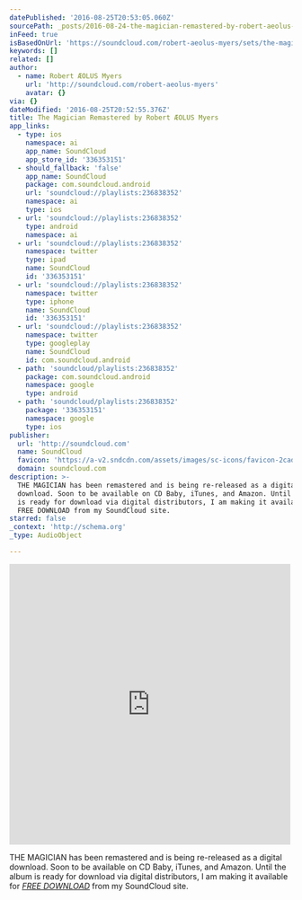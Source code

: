 ```yaml
---
datePublished: '2016-08-25T20:53:05.060Z'
sourcePath: _posts/2016-08-24-the-magician-remastered-by-robert-aeolus-myers.md
inFeed: true
isBasedOnUrl: 'https://soundcloud.com/robert-aeolus-myers/sets/the-magician-remastered'
keywords: []
related: []
author:
  - name: Robert ÆOLUS Myers
    url: 'http://soundcloud.com/robert-aeolus-myers'
    avatar: {}
via: {}
dateModified: '2016-08-25T20:52:55.376Z'
title: The Magician Remastered by Robert ÆOLUS Myers
app_links:
  - type: ios
    namespace: ai
    app_name: SoundCloud
    app_store_id: '336353151'
  - should_fallback: 'false'
    app_name: SoundCloud
    package: com.soundcloud.android
    url: 'soundcloud://playlists:236838352'
    namespace: ai
    type: ios
  - url: 'soundcloud://playlists:236838352'
    type: android
    namespace: ai
  - url: 'soundcloud://playlists:236838352'
    namespace: twitter
    type: ipad
    name: SoundCloud
    id: '336353151'
  - url: 'soundcloud://playlists:236838352'
    namespace: twitter
    type: iphone
    name: SoundCloud
    id: '336353151'
  - url: 'soundcloud://playlists:236838352'
    namespace: twitter
    type: googleplay
    name: SoundCloud
    id: com.soundcloud.android
  - path: 'soundcloud/playlists:236838352'
    package: com.soundcloud.android
    namespace: google
    type: android
  - path: 'soundcloud/playlists:236838352'
    package: '336353151'
    namespace: google
    type: ios
publisher:
  url: 'http://soundcloud.com'
  name: SoundCloud
  favicon: 'https://a-v2.sndcdn.com/assets/images/sc-icons/favicon-2cadd14b.ico'
  domain: soundcloud.com
description: >-
  THE MAGICIAN has been remastered and is being re-released as a digital
  download. Soon to be available on CD Baby, iTunes, and Amazon. Until the album
  is ready for download via digital distributors, I am making it available for
  FREE DOWNLOAD from my SoundCloud site.
starred: false
_context: 'http://schema.org'
_type: AudioObject

---
```

<iframe src="https://cdn.embedly.com/widgets/media.html?src=https%3A%2F%2Fw.soundcloud.com%2Fplayer%2F%3Fvisual%3Dtrue%26url%3Dhttp%253A%252F%252Fapi.soundcloud.com%252Fplaylists%252F236838352%26show_artwork%3Dtrue&amp;url=https%3A%2F%2Fsoundcloud.com%2Frobert-aeolus-myers%2Fsets%2Fthe-magician-remastered&amp;image=http%3A%2F%2Fi1.sndcdn.com%2Fartworks-000170492441-4sjhew-t500x500.jpg&amp;key=b7d04c9b404c499eba89ee7072e1c4f7&amp;type=text%2Fhtml&amp;schema=soundcloud" width="500" height="500" scrolling="no" frameborder="0" allowfullscreen="" style=""></iframe>

THE MAGICIAN has been remastered and is being re-released as a digital download. Soon to be available on CD Baby, iTunes, and Amazon. Until the album is ready for download via digital distributors, I am making it available for _[FREE DOWNLOAD][0]_ from my SoundCloud site.

[0]: https://soundcloud.com/robert-aeolus-myers/sets/the-magician-remastered "Free Download"